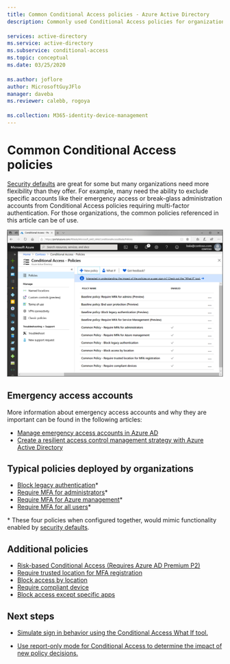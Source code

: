 ```yaml
---
title: Common Conditional Access policies - Azure Active Directory
description: Commonly used Conditional Access policies for organizations

services: active-directory
ms.service: active-directory
ms.subservice: conditional-access
ms.topic: conceptual
ms.date: 03/25/2020

ms.author: joflore
author: MicrosoftGuyJFlo
manager: daveba
ms.reviewer: calebb, rogoya

ms.collection: M365-identity-device-management
---
```

# Common Conditional Access policies

[Security defaults](../fundamentals/concept-fundamentals-security-defaults.md) are great for some but many organizations need more flexibility than they offer. For example, many need the ability to exclude specific accounts like their emergency access or break-glass administration accounts from Conditional Access policies requiring multi-factor authentication. For those organizations, the common policies referenced in this article can be of use.

![Conditional Access policies in the Azure portal](./media/concept-conditional-access-policy-common/conditional-access-policies-azure-ad-listing.png)

## Emergency access accounts

More information about emergency access accounts and why they are important can be found in the following articles: 

* [Manage emergency access accounts in Azure AD](../users-groups-roles/directory-emergency-access.md)
* [Create a resilient access control management strategy with Azure Active Directory](../authentication/concept-resilient-controls.md)

## Typical policies deployed by organizations

* [Block legacy authentication](howto-conditional-access-policy-block-legacy.md)\*
* [Require MFA for administrators](howto-conditional-access-policy-admin-mfa.md)\*
* [Require MFA for Azure management](howto-conditional-access-policy-azure-management.md)\*
* [Require MFA for all users](howto-conditional-access-policy-all-users-mfa.md)\*

\* These four policies when configured together, would mimic functionality enabled by [security defaults](../fundamentals/concept-fundamentals-security-defaults.md).

## Additional policies

* [Risk-based Conditional Access (Requires Azure AD Premium P2)](howto-conditional-access-policy-risk.md)
* [Require trusted location for MFA registration](howto-conditional-access-policy-registration.md)
* [Block access by location](howto-conditional-access-policy-location.md)
* [Require compliant device](howto-conditional-access-policy-compliant-device.md)
* [Block access except specific apps](howto-conditional-access-policy-block-access.md)

## Next steps

- [Simulate sign in behavior using the Conditional Access What If tool.](troubleshoot-conditional-access-what-if.md)

- [Use report-only mode for Conditional Access to determine the impact of new policy decisions.](concept-conditional-access-report-only.md)
